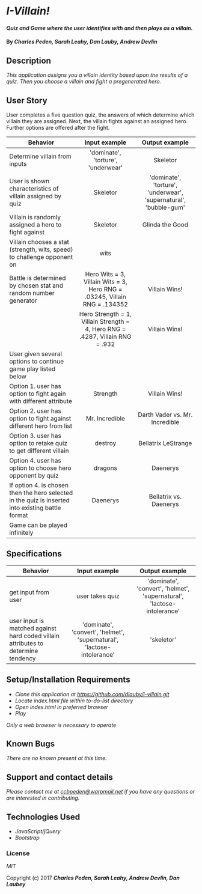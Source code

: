 # _I-Villain!_

#### _Quiz and Game where the user identifies with and then plays as a villain._

#### By _**Charles Peden, Sarah Leahy, Dan Lauby, Andrew Devlin**_

## Description

_This application assigns you a villain identity based upon the results of a quiz.  Then you choose a villain and fight a pregenerated hero._

## User Story
User completes a five question quiz, the answers of which determine which villain they are assigned. Next, the villain fights against an assigned hero. Further options are offered after the fight.

| Behavior                                              |   Input example   |  Output example |
|-------------------------------------------------------|:-----------------:|:---------------:|
| Determine villain from inputs | 'dominate', 'torture', 'underwear'  | Skeletor |
| User is shown characteristics of villain assigned by quiz | Skeletor  | 'dominate', 'torture', 'underwear', 'supernatural', 'bubble-gum'|
| Villain is randomly assigned a hero to fight against  | Skeletor | Glinda the Good |  
| Villain chooses a stat (strength, wits, speed) to challenge opponent on  | wits  | |  
| Battle is determined by chosen stat and random number generator |  Hero Wits = 3, Villain Wits = 3, Hero RNG = .03245, Villain RNG = .134352 | Villain Wins! |
||Hero Strength = 1, Villain Strength = 4, Hero RNG = .4287, Villain RNG = .932 | Villain Wins! |
| User  given several options to continue game play listed below|
| Option 1. user has option to fight again with different attribute  | Strength | Villain Wins! |
| Option 2. user has option to fight against different hero from list | Mr. Incredible | Darth Vader vs. Mr. Incredible |
| Option 3. user has option to retake quiz to get different villain | destroy | Bellatrix LeStrange |
| Option 4. user has option to choose hero opponent by quiz | dragons | Daenerys |
| If option 4. is chosen then the hero selected in the quiz is inserted into existing battle format | Daenerys | Bellatrix vs. Daenerys |
| Game can be played infinitely |

## Specifications

| Behavior                                              |   Input example   |  Output example |
|-------------------------------------------------------|:-----------------:|:---------------:|
|  get input from user | user takes quiz | 'dominate', 'convert', 'helmet', 'supernatural', 'lactose-intolerance'|
| user input is matched against hard coded villain attributes to determine tendency | 'dominate', 'convert', 'helmet', 'supernatural', 'lactose-intolerance' | 'skeletor' |

## Setup/Installation Requirements

* _Clone this application at https://github.com/dlauby/i-villain.git_
* _Locate index.html file within to-do-list directory_
* _Open index.html in preferred browser_
* _Play_

_Only a web browser is necessary to operate_

## Known Bugs

_There are no known present at this time._

## Support and contact details

_Please contact me at ccbpeden@warpmail.net if you have any questions or are interested in contributing._

## Technologies Used

* _JavaScript/jQuery_
* _Bootstrap_

### License

*MIT*

Copyright (c) 2017 **_Charles Peden, Sarah Leahy, Andrew Devlin, Dan Laubey_**
